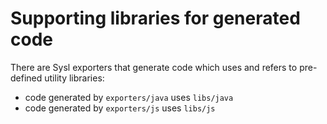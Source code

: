 Supporting libraries for generated code
=======================================

There are Sysl exporters that generate code which uses and refers to pre-defined utility libraries:

* code generated by `exporters/java` uses `libs/java`
* code generated by `exporters/js` uses `libs/js`